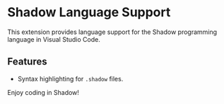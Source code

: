 # Shadow Language Support

This extension provides language support for the Shadow programming language in Visual Studio Code.

## Features

*   Syntax highlighting for `.shadow` files.

Enjoy coding in Shadow!